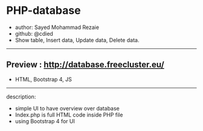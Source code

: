 # PHP-database
* author: Sayed Mohammad Rezaie
* github: @cdied
* Show table, Insert data, Update data, Delete data.
----------------------------------------------------
Preview : http://database.freecluster.eu/
----------------------------------------------------
* HTML, Bootstrap 4, JS
----------------------------------------------------
description:
* simple UI to have overview over database
* Index.php is full HTML code inside PHP file
* using Bootstrap 4 for UI
